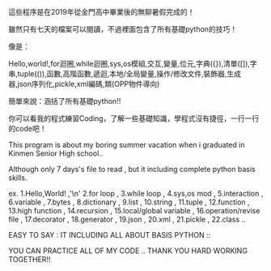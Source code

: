 這些程序是在2019年從金門高中畢業後的無聊暑假完成的！

雖然只有七天的檔案可以閱讀，不過裡面包含了所有基礎python的技巧！

像是： 

Hello,world!,for迴圈,while迴圈,sys,os模組,交互,變量,位元,字典({}),清單([]),字串,tuple(()),函數,高階函數,遞迴,本地/全局變量,操作/修改文件,裝飾器,生成器,json序列化,pickle,xml編碼,類(OPP物件導向)

簡單來說：涵括了所有基礎python!!

你可以看我的程式練習Coding，了解一些基礎知識，學程式沒有捷徑，一行一行的code吧！

This program is about my boring summer vacation when i graduated in Kinmen Senior High school..

Although only 7 days's file to read , but it including complete python basis skills.

ex. 1.Hello,World! ,'\n'
    2.for loop , 
    3.while loop ,
    4.sys,os mod ,
    5.interaction , 
    6.variable , 
    7.bytes , 
    8.dictionary , 
    9.list , 
    10.string , 
    11.tuple , 
    12.function ,
    13.high function , 
    14.recursion , 
    15.local/global variable , 
    16.operation/revise file , 
    17.decorator , 
    18.generator , 
    19.json , 
    20.xml , 
    21.pickle , 
    22.class ..
    
EASY TO SAY : IT INCLUDING ALL ABOUT BASIS PYTHON :: 

YOU CAN PRACTICE ALL OF MY CODE .. THANK YOU  HARD WORKING TOGETHER!! 
